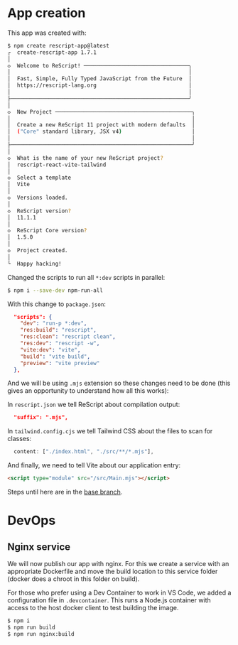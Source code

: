 # App creation

This app was created with:

```sh
$ npm create rescript-app@latest
┌  create-rescript-app 1.7.1
│
◇  Welcome to ReScript! ─────────────────────────────────╮
│                                                        │
│  Fast, Simple, Fully Typed JavaScript from the Future  │
│  https://rescript-lang.org                             │
│                                                        │
├────────────────────────────────────────────────────────╯
│
◇  New Project ───────────────────────────────────────────╮
│                                                         │
│  Create a new ReScript 11 project with modern defaults  │
│  ("Core" standard library, JSX v4)                      │
│                                                         │
├─────────────────────────────────────────────────────────╯
│
◇  What is the name of your new ReScript project?
│  rescript-react-vite-tailwind
│
◇  Select a template
│  Vite
│
◇  Versions loaded.
│
◇  ReScript version?
│  11.1.1
│
◇  ReScript Core version?
│  1.5.0
│
◇  Project created.
│
└  Happy hacking!
```

Changed the scripts to run all `*:dev` scripts in parallel:

```sh
$ npm i --save-dev npm-run-all
```

With this change to `package.json`:

```json
  "scripts": {
    "dev": "run-p *:dev",
    "res:build": "rescript",
    "res:clean": "rescript clean",
    "res:dev": "rescript -w",
    "vite:dev": "vite",
    "build": "vite build",
    "preview": "vite preview"
  },
```

And we will be using `.mjs` extension so these changes need to be done (this gives an opportunity to understand how all this works):

In `rescript.json` we tell ReScript about compilation output:

```json
  "suffix": ".mjs",
```

In `tailwind.config.cjs` we tell Tailwind CSS about the files to scan for classes:

```js
  content: ["./index.html", "./src/**/*.mjs"],
```

And finally, we need to tell Vite about our application entry:

```html
<script type="module" src="/src/Main.mjs"></script>
```

Steps until here are in the [base branch](./tree/base).

# DevOps

## Nginx service

We will now publish our app with nginx. For this we create a service with an appropriate
Dockerfile and move the build location to this service folder (docker does a chroot in this
folder on build).

For those who prefer using a Dev Container to work in VS Code, we added a configuration file in `.devcontainer`. This runs a Node.js container with access to the host docker client to test building the image.

```sh
$ npm i
$ npm run build
$ npm run nginx:build
```